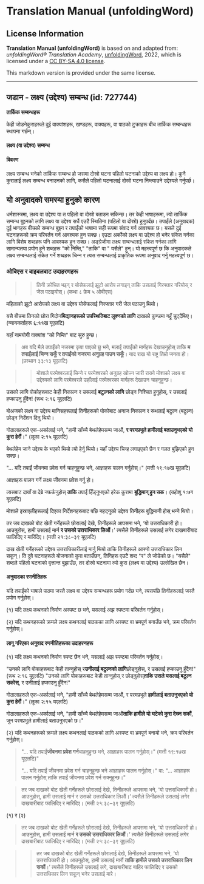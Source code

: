 # Translation Manual (unfoldingWord)

## License Information

**Translation Manual (unfoldingWord)** is based on and adapted from: _unfoldingWord® Translation Academy_, [unfoldingWord](https://unfoldingword.org/utw), 2022, which is licensed under a [CC BY-SA 4.0 license](https://creativecommons.org/licenses/by-sa/4.0/legalcode.en).

This markdown version is provided under the same license.



--------------------------------

## जडान - लक्ष्य (उद्देश्य) सम्बन्ध (id: 727744)

**तार्किक सम्बन्धहरू**

केही जोडनेकुराहरूले दुई वाक्यांशहरू, खण्डहरू, वाक्यहरू, वा पाठको टुक्राहरू बीच तार्किक सम्बन्धहरू स्थापना गर्छन्।

#### **लक्ष्य (वा उद्देश्य) सम्बन्ध**

#### विवरण

लक्ष्य सम्बन्ध भनेको तार्किक सम्बन्ध हो जसमा दोस्रो घटना पहिलो घटनाको उद्देश्य वा लक्ष्य हो। कुनै कुरालाई लक्ष्य सम्बन्ध बनाउनको लागि, कसैले पहिलो घटनालाई दोस्रो घटना निम्त्याउने उद्देश्यले गर्नुपर्छ।

यो अनुवादको समस्या हुनुको कारण
------------------------------

धर्मशास्त्रमा, लक्ष्य वा उद्देश्य या त पहिलो वा दोस्रो बताउन सकिन्छ। तर केही भाषाहरूमा, त्यो तार्किक सम्बन्ध बुझ्‍नको लागि लक्ष्य वा उद्देश्य सधैं एउटै स्थितिमा (पहिलो वा दोस्रो) हुनुपर्दछ। तपाईंले (अनुवादक) दुई भागहरू बीचको सम्बन्ध बुझ्‍न र तपाईंको भाषामा सही रूपमा संवाद गर्न आवश्यक छ। यसले दुई घटनाहरूको क्रम परिवर्तन गर्न आवश्यक हुन सक्छ। एउटा अर्कोको लक्ष्य वा उद्देश्य हो भनेर संकेत गर्नका लागि विशेष शब्दहरू पनि आवश्यक हुन सक्छ। अङ्ग्रेजीमा लक्ष्य सम्बन्धलाई संकेत गर्नका लागि सामान्यतया प्रयोग हुने शब्दहरू "को निम्ति," "ताकि" वा " यसैले" हुन्। यो महत्त्वपूर्ण छ कि अनुवादकले लक्ष्य सम्बन्धलाई संकेत गर्ने शब्दहरू चिन्‍न र त्यस सम्बन्धलाई प्राकृतिक रूपमा अनुवाद गर्नु महत्त्वपूर्ण छ।

### ओबिएस र बाइबलबाट उदाहरणहरू

> > तिनी क्रोधित भइन् र योसेफलाई झूटो आरोप लगाइन् ताकि उसलाई गिरफ्तार गरियोस् र जेल पठाइयोस्। (कथा ८ फ्रेम ५ ओबीएस)

महिलाको झूटो आरोपको लक्ष्य वा उद्देश्य योसेफलाई गिरफ्तार गरी जेल पठाउनु थियो।

यसै बीचमा तिनको छोरा गिदोन**मिद्यानहरूको उपस्थितिबाट लुक्नको लागि** दाखको कुण्डमा गहूँ चुट्दैथिए। (न्यायकर्ताहरू ६:११ख यूएलटि)

यहाँ नामयोगी वाक्यांश "को निम्ति" बाट सुरु हुन्छ।

> अब यदि मैले तपाईंको नजरमा कृपा पाएको छु भने, मलाई तपाईंको मार्गहरू देखाउनुहोस् ताकि **म तपाईंलाई चिन्‍न सकूँ र तपाईंको नजरमा अनुग्रह पाउन सकूँ**। याद राख यो राष्ट्र तिम्रो जनता हो। (प्रस्थान ३३:१३ यूएलटि)

> > मोशाले परमेश्‍वरलाई चिन्‍ने र परमेश्‍वरको अनुग्रह खोज्‍न जारी राख्‍ने मोशाको लक्ष्य वा उद्देश्यको लागि परमेश्‍वरले उहाँलाई परमेश्‍वरका मार्गहरू देखाउन चाहनुहुन्छ।

उसको लागि पोकोहरूबाट केही निकाल्न र उसलाई **बटुल्नको लागि** छोड्न निश्‍चित हुनुहोस्, र उसलाई हप्काउनु हुँदैन! (रूथ २:१६ यूएलटि)

बोअजको लक्ष्य वा उद्देश्य मानिसहरूलाई तिनीहरूको पोकोबाट अनाज निकाल्न र रूथलाई बटुल्न (बटुल्न) छोड्न निर्देशन दिनु थियो।

गोठालाहरूले एक\-अर्कालाई भने, "हामी साँच्चै बेथलेहेमसम्म जाऔं, **र परमप्रभुले हामीलाई बताउनुभएको यो कुरा हेरौं**।" (लूका २:१५ यूएलटि)

बेथलेहेम जाने उद्देश्य के भएको थियो त्यो हेर्नु थियो। यहाँ उद्देश्य चिन्ह लगाइएको छैन र गलत बुझिएको हुन सक्छ।

"… यदि तपाईं जीवनमा प्रवेश गर्न चाहनुहुन्छ भने, आज्ञाहरू पालन गर्नुहोस्।" (मत्ती १९:१७ख यूएलटि)

आज्ञाहरू पालन गर्ने लक्ष्य जीवनमा प्रवेश गर्नु हो।

त्‍यसबाट दायाँ वा देब्रे नफर्कनुहोस् **ताकि** तपाईं हिँड्नुभएको हरेक कुरामा **बुद्धिमान्‌ हुन सक**। (यहोशू १:७ग यूएलटि)

मोशाले इस्राएलीहरूलाई दिएका निर्देशनहरूबाट पछि नहट्नुको उद्देश्य तिनीहरू बुद्धिमानी होस् भन्‍ने थियो।

तर जब दाखको बोट खेती गर्नेहरूले छोरालाई देखे, तिनीहरूले आपसमा भने, ‘यो उत्तराधिकारी हो। आउनुहोस्, हामी उसलाई मार्न **र उसको उत्तराधिकार लिऔं**।’ त्यसैले तिनीहरूले उसलाई लगेर दाखबारीबाट फालिदिए र मारिदिए। (मत्ती २१:३८–३९ यूएलटि)

दाख खेती गर्नेहरूको उद्देश्य उत्तराधिकारीलाई मार्नु थियो ताकि तिनीहरूले आफ्नो उत्तराधिकार लिन सकून्। ति दुवै घटनाहरूले योजनाको कुरा बताउँछन्, तिनिहरू एउटै शब्द "र" ले जोडेको छ। "यसैले" शब्दले पहिलो घटनाको वृत्तान्त बुझाउँछ, तर दोस्रो घटनामा त्यो कुरा (लक्ष्य वा उद्देश्य) उल्लेखित छैन।

#### **अनुवादका** **रणनीतिहरू**

यदि तपाईंको भाषाले पाठमा जस्तै लक्ष्य वा उद्देश्य सम्बन्धहरू प्रयोग गर्दछ भने, त्यसपछि तिनीहरूलाई जस्तै प्रयोग गर्नुहोस्।

(१) यदि लक्ष्य कथनको निर्माण अस्पष्ट छ भने, यसलाई अझ स्पष्टमा परिवर्तन गर्नुहोस्।

(२) यदि कथनहरूको क्रमले लक्ष्य कथनलाई पाठकका लागि अस्पष्ट वा भ्रमपूर्ण बनाउँछ भने, क्रम परिवर्तन गर्नुहोस्।

#### **​लागू गरिएका अनुवाद रणनीतिहरूका उदाहरणहरू**

(१) यदि लक्ष्य कथनको निर्माण स्पष्ट छैन भने, यसलाई अझ स्पष्टमा परिवर्तन गर्नुहोस्।

"उनको लागि पोकाहरूबाट केही तान्‍नुहोस् र**उनीलाई बटुल्नको लागि**छोड्नुहोस्, र उसलाई हप्काउनु हुँदैन!" (रूथ २:१६ यूएलटि) "उनको लागि पोकाहरूबाट केही तान्‍नुहोस् र छोड्नुहोस्**ताकि उसले यसलाई बटुल्न सकोस्**, र उनीलाई हप्काउनु हुँदैन!"

गोठालाहरूले एक\-अर्कालाई भने, "हामी साँच्चै बेथलेहेमसम्म जाऔं, र परमप्रभुले **हामीलाई बताउनुभएको यो कुरा हेरौं**।" (लूका २:१५ यएलटि)

गोठालाहरूले एक\-अर्कालाई भने, "हामी साँच्चै बेथलेहेमसम्म जाऔं**ताकि हामीले यो घटेको कुरा देख्‍न सकौं**, जुन परमप्रभुले हामीलाई बताउनुभएको छ।"

(२) यदि कथनहरूको क्रमले लक्ष्य कथनलाई पाठकको लागि अस्पष्ट वा भ्रमपूर्ण बनायो भने, क्रम परिवर्तन गर्नुहोस्।

> "… यदि तपाईं**जीवनमा प्रवेश गर्न**चाहनुहुन्छ भने, आज्ञाहरू पालन गर्नुहोस्।" (मत्ती १९:१७ख यूएलटि)"
> 
> "… यदि तपाईं जीवनमा प्रवेश गर्न चाहनुहुन्छ भने आज्ञाहरू पालन गर्नुहोस्।" वा: "… आज्ञाहरू पालन गर्नुहोस् ताकि तपाईं जीवनमा प्रवेश गर्न सक्नुहुन्छ।"

> तर जब दाखको बोट खेती गर्नेहरूले छोरालाई देखे, तिनीहरूले आपसमा भने, ‘यो उत्तराधिकारी हो। आउनुहोस्, हामी उसलाई मार्न र उसको उत्तराधिकार लिऔं।’ त्यसैले तिनीहरूले उसलाई लगेर दाखबारीबाट फालिदिए र मारिदिए। (मत्ती २१:३८–३९ यूएलटि)

(१) र (२)

> तर जब दाखको बोट खेती गर्नेहरूले छोरालाई देखे, तिनीहरूले आपसमा भने, ‘यो उत्तराधिकारी हो। आउनुहोस्, हामी उसलाई मार्न **र उसको उत्तराधिकार लिऔं**।’ त्यसैले तिनीहरूले उसलाई लगेर दाखबारीबाट फालिदिए र मारिदिए। (मत्ती २१:३८–३९ यूएलटि)

> > तर जब दाखको बोट खेती गर्नेहरूले छोरालाई देखे, तिनीहरूले आपसमा भने, ‘यो उत्तराधिकारी हो। आउनुहोस्, हामी उसलाई मारौं **ताकि हामीले उसको उत्तराधिकार लिन सकौं**।’ त्यसैले तिनीहरूले उसलाई लगे, दाखबारीबाट बाहिर फालिदिए र उसको उत्तराधिकार लिन सकून् भनेर उसलाई मारे।


